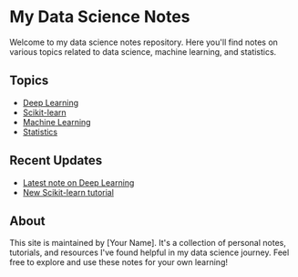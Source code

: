 # My Data Science Notes

Welcome to my data science notes repository. Here you'll find notes on various topics related to data science, machine learning, and statistics.

## Topics

- [Deep Learning](src/deep-learning/)
- [Scikit-learn](src/scikit-learn/)
- [Machine Learning](src/machine-learning/)
- [Statistics](src/statistics/)

## Recent Updates

- [Latest note on Deep Learning](src/deep-learning/latest-note.md)
- [New Scikit-learn tutorial](src/scikit-learn/new-tutorial.md)

## About

This site is maintained by [Your Name]. It's a collection of personal notes, tutorials, and resources I've found helpful in my data science journey. Feel free to explore and use these notes for your own learning!